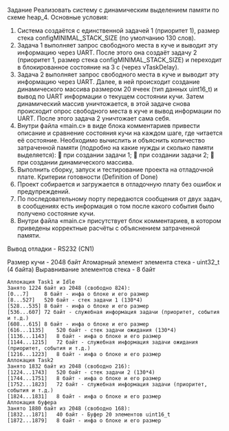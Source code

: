 Задание
Реализовать систему с динамическим выделением памяти по схеме heap_4. Основные условия:
1. Система создаётся с единственной задачей 1 (приоритет 1), размер стека
configMINIMAL_STACK_SIZE (по умолчанию 130 слов).
2. Задача 1 выполняет запрос свободного места в куче и выводит эту информацию через UART.
После этого она создаёт задачу 2 (приоритет 1, размер стека configMINIMAL_STACK_SIZE) и
переходит в блокированное состояние на 3 с (через vTaskDelay).
3. Задача 2 выполняет запрос свободного места в куче и выводит эту информацию через UART.
Далее, в ней происходит создание динамического массива размером 20 ячеек (тип данных uint16_t)
и вывод по UART информации о текущем состоянии кучи. Затем динамический массив
уничтожается, в этой задаче снова происходит опрос свободного места в куче и вывод
информации по UART. После этого задача 2 уничтожает сама себя.
4. Внутри файла «main.c» в виде блока комментариев привести описание и сравнение состояния кучи
на каждом шаге, где читается её состояние. Необходимо вычислить и объяснить количество
затраченной памяти (подробно на какие нужды и сколько памяти выделяется):
 при создании задачи 1;
 при создании задачи 2;
 при создании динамического массива.
5. Выполнить сборку, запуск и тестирование проекта на отладочной плате.
Критерии готовности (Definition of Done)
1. Проект собирается и загружается в отладочную плату без ошибок и предупреждений.
2. По последовательному порту передаются сообщения от двух задач, в сообщениях есть
информация о том после какого события было получено состояние кучи.
3. Внутри файла «main.c» присутствует блок комментариев, в котором приведены корректные
расчёты с объяснением затраченной памяти.

Вывод отладки - RS232 (CN1)

Размер кучи - 2048 байт
Атомарный элемент элемента стека - uint32_t (4 байта)
Выравнивание элементов стека - 8 байт

```
Аллокация Task1 и Idle
Занято 1224 байт из 2048 (свободно 824):
[0...7] 	8 байт - инфа о блоке и его размер
[8...527]	520 байт - стек задачи 1 (130*4)
[528...535]	8 байт - инфа о блоке и его размер
[536...607]	72 байт - служебная информация задачи (приоритет, события и т.д.)
[608...615]	8 байт - инфа о блоке и его размер
[616...1135]	520 байт - стек задачи ожидания (130*4)
[1136...1143]	8 байт - инфа о блоке и его размер
[1144...1215]	72 байт - служебная информация задачи ожидания (приоритет, события и т.д.)
[1216...1223]	8 байт - инфа о блоке и его размер
Аллокация Task2
Занято 1832 байт из 2048 (свободно 216):
[1224...1743]	520 байт - стек задачи 2 (130*4)
[1744...1751]	8 байт - инфа о блоке и его размер
[1752...1823]	72 байт - служебная информация задачи (приоритет, события и т.д.)
[1824...1831]	8 байт - инфа о блоке и его размер
Аллокация буфера
Занято 1880 байт из 2048 (свободно 168):
[1832...1871]	40 байт - Буфер 20 элементов uint16_t
[1872...1879]	8 байт - инфа о блоке и его размер
```
